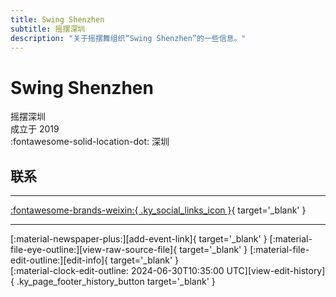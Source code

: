 ```yaml
---
title: Swing Shenzhen
subtitle: 摇摆深圳
description: "关于摇摆舞组织“Swing Shenzhen”的一些信息。"
---
```


# Swing Shenzhen

摇摆深圳  
成立于 2019  
:fontawesome-solid-location-dot: 深圳  


## 联系


---

 [:fontawesome-brands-weixin:{ .ky_social_links_icon }](# "摇摆深圳SwingShenzhen"){ target='_blank' }

---

<div class="ky_page_footer" markdown>
<div class="ky_page_footer_trailing" markdown="span">
[:material-newspaper-plus:][add-event-link]{ target='_blank' }
[:material-file-eye-outline:][view-raw-source-file]{ target='_blank' }
[:material-file-edit-outline:][edit-info]{ target='_blank' }
</div>
<div class="ky_page_footer_leading" markdown="span">
[:material-clock-edit-outline: 2024-06-30T10:35:00 UTC][view-edit-history]{ .ky_page_footer_history_button target='_blank' }
</div>
</div>

[add-event-link]: https://github.com/swingdance/events/issues/new?assignees=&labels=add+event&projects=&template=02-add_entity.yml&title=%5Bcn%5D%20%3CName%3E&region=cn&province=Guangdong&city=Shenzhen&org_id=swing-shen-zhen "添加活动"
[view-raw-source-file]: https://github.com/swingdance/orgs/blob/main/cn/swing-shen-zhen.json "查看原始源文件"
[edit-info]: https://github.com/swingdance/orgs/issues/new?assignees=&labels=update+org&projects=&template=03-update_entity.yml&title=%5Bcn%5D%20Swing%20Shenzhen&region=cn&id=swing-shen-zhen&name=Swing%20Shenzhen "编辑信息"

[view-edit-history]: https://github.com/swingdance/orgs/commits/main/cn/swing-shen-zhen.json "查看编辑历史"
